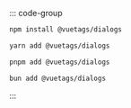 ::: code-group

```bash [npm]
npm install @vuetags/dialogs
```

```bash [yarn]
yarn add @vuetags/dialogs
```

```bash [pnpm]
pnpm add @vuetags/dialogs
```

```bash [bun]
bun add @vuetags/dialogs
```

:::
